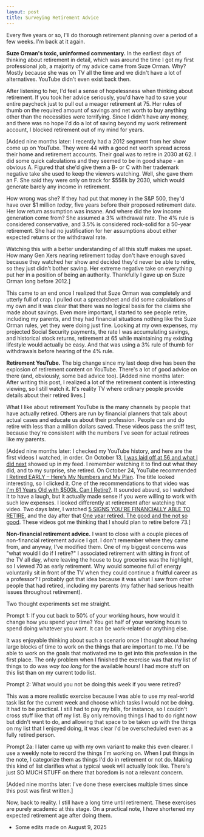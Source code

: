 ```yaml
---
layout: post
title: Surveying Retirement Advice
---
```

Every five years or so, I'll do thorough retirement planning over a period of a few weeks. I'm back at it again. 

**Suze Orman's toxic, uninformed commentary.** In the earliest days of thinking about retirement in detail, which was around the time I got my first professional job, a majority of my advice came from Suze Orman. Why? Mostly because she was on TV all the time and we didn't have a lot of alternatives. YouTube didn't even exist back then. 

After listening to her, I'd feel a sense of hopelessness when thinking about retirement. If you took her advice seriously, you'd have had to save your entire paycheck just to pull out a meager retirement at 75. Her rules of thumb on the required amount of savings and net worth to buy anything other than the necessities were terrifying. Since I didn't have any money, and there was no hope I'd do a lot of saving beyond my work retirement account, I blocked retirement out of my mind for years.

[Added nine months later: I recently had a 2012 segment from her show come up on YouTube. They were 44 with a good net worth spread across their home and retirement accounts. Their goal was to retire in 2030 at 62. I did some quick calculations and they seemed to be in good shape - an obvious A. Figured that she'd give them a B- or C with her trademark negative take she used to keep the viewers watching. Well, she gave them an F. She said they were only on track for $558k by 2030, which would generate barely any income in retirement.

How wrong was she? If they had put that money in the S&P 500, they'd have over $1 million *today*, five years before their proposed retirement date. Her low return assumption was insane. And where did the low income generation come from? She assumed a 3% withdrawal rate. The 4% rule is considered conservative, and 3.5% is considered rock-solid for a 50-year retirement. She had no justification for her assumptions about either expected returns or the withdrawal rate.

Watching this with a better understanding of all this stuff makes me upset. How many Gen Xers nearing retirement today don't have enough saved because they watched her show and decided they'd never be able to retire, so they just didn't bother saving. Her extreme negative take on everything put her in a position of being an authority. Thankfully I gave up on Suze Orman long before 2012.]

This came to an end once I realized that Suze Orman was completely and utterly full of crap. I pulled out a spreadsheet and did some calculations of my own and it was clear that there was no logical basis for the claims she made about savings. Even more important, I started to see people retire, including my parents, and they had financial situations nothing like the Suze Orman rules, yet they were doing just fine. Looking at my own expenses, my projected Social Security payments, the rate I was accumulating savings, and historical stock returns, retirement at 65 while maintaining my existing lifestyle would actually be easy. And that was using a 3% rule of thumb for withdrawals before hearing of the 4% rule.

**Retirement YouTube.** The big change since my last deep dive has been the explosion of retirement content on YouTube. There's a lot of good advice on there (and, obviously, some bad advice too). [Added nine months later: After writing this post, I realized a lot of the retirement content is interesting viewing, so I still watch it. It's reality TV where ordinary people provide details about their retired lives.]

What I like about retirement YouTube is the many channels by people that have actually retired. Others are run by financial planners that talk about actual cases and educate us about their profession. People can and do retire with less than a million dollars saved. These videos pass the sniff test, because they're consistent with the numbers I've seen for actual retirees like my parents.

[Added nine months later: I checked my YouTube history, and here are the first videos I watched, in order. On October 13, [I was laid off at 56 and what I did next](https://www.youtube.com/watch?v=izzonpn5OcY) showed up in my feed. I remember watching it to find out what they did, and to my surprise, she retired. On October 24, YouTube recommended [I Retired EARLY – Here’s My Numbers and My Plan](https://www.youtube.com/watch?v=vFkUXr6RPaA). The title looked interesting, so I clicked it. One of the recommendations to that video was [I'm 61 Years Old with $500k. Can I Retire?](https://www.youtube.com/watch?v=YNKar1wL_jQ). It sounded absurd, so I watched it to have a laugh, but it actually made sense if you were willing to work with such low expenses. I looked differently at retirement after watching that video. Two days later, I watched [5 SIGNS YOU'RE FINANCIALLY ABLE TO RETIRE](https://www.youtube.com/watch?v=iUDWhR2dLEU), and the day after that [One year retired. The good and the not so good](https://www.youtube.com/watch?v=u2zlJGC6oog). These videos got me thinking that I should plan to retire before 73.]

**Non-financial retirement advice.** I want to close with a couple pieces of non-financial retirement advice I got. I don't remember where they came from, and anyway, I've modified them. One of my biggest concerns was "what would I do if I retire?" I associated retirement with sitting in front of the TV all day, where leaving the house to buy groceries was the highlight, so I viewed 70 as early retirement. Why would someone full of energy voluntarily sit in front of the TV when they could continue a fruitful career as a professor? I probably got that idea because it was what I saw from other people that had retired, including my parents (my father had serious health issues throughout retirement).

Two thought experiments set me straight.

Prompt 1: If you cut back to 50% of your working hours, how would it change how you spend your time? You get half of your working hours to spend doing whatever you want. It can be work-related or anything else.

It was enjoyable thinking about such a scenario once I thought about having large blocks of time to work on the things that are important to me. I'd be able to work on the goals that motivated me to get into this profession in the first place. The only problem when I finished the exercise was that my list of things to do was *way too long* for the available hours! I had more stuff on this list than on my current todo list.

Prompt 2: What would you not be doing this week if you were retired? 

This was a more realistic exercise because I was able to use my real-world task list for the current week and choose which tasks I would not be doing. It had to be practical. I still had to pay my bills, for instance, so I couldn't cross stuff like that off my list. By only removing things I had to do right now but didn't want to do, and allowing that space to be taken up with the things on my list that I enjoyed doing, it was clear I'd be overscheduled even as a fully retired person. 

Prompt 2a: I later came up with my own variant to make this even clearer. I use a weekly note to record the things I'm working on. When I put things in the note, I categorize them as things I'd do in retirement or not do. Making this kind of list clarifies what a typical week will actually look like. There's just SO MUCH STUFF on there that boredom is not a relevant concern.

[Added nine months later: I've done these exercises multiple times since this post was first written.]

Now, back to reality. I still have a long time until retirement. These exercises are purely academic at this stage. On a practical note, I *have* shortened my expected retirement age after doing them.

- Some edits made on August 9, 2025